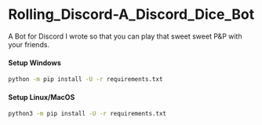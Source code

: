 # Rolling\_Discord-A_Discord\_Dice\_Bot
A Bot for Discord I wrote so that you can play that sweet sweet P&P with your friends.

#### Setup Windows
```bash
python -m pip install -U -r requirements.txt
```

#### Setup Linux/MacOS
```bash
python3 -m pip install -U -r requirements.txt
```
